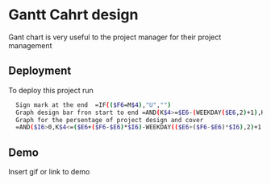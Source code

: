 
# Gantt Cahrt design

Gant chart is  very useful to the project manager for their project management

## Deployment

To deploy this project run

```bash
  Sign mark at the end  =IF(($F6=M$4),"U","")
  Graph design bar fron start to end =AND(K$4>=$E6-(WEEKDAY($E6,2)+1),K$4<=$F6)
  Graph for the persentage of project design and cover
  =AND($I6>0,K$4<=($E6+($F6-$E6)*$I6)-WEEKDAY(($E6+($F6-$E6)*$I6),2)+1,K$4>=$E6-WEEKDAY($E6,2)+1)
```



## Demo

Insert gif or link to demo

